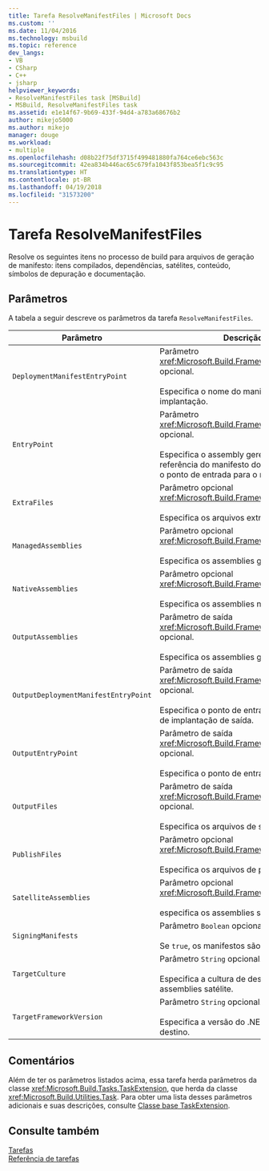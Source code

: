 ```yaml
---
title: Tarefa ResolveManifestFiles | Microsoft Docs
ms.custom: ''
ms.date: 11/04/2016
ms.technology: msbuild
ms.topic: reference
dev_langs:
- VB
- CSharp
- C++
- jsharp
helpviewer_keywords:
- ResolveManifestFiles task [MSBuild]
- MSBuild, ResolveManifestFiles task
ms.assetid: e1e14f67-9b69-433f-94d4-a783a68676b2
author: mikejo5000
ms.author: mikejo
manager: douge
ms.workload:
- multiple
ms.openlocfilehash: d08b22f75df3715f499481880fa764ce6ebc563c
ms.sourcegitcommit: 42ea834b446ac65c679fa1043f853bea5f1c9c95
ms.translationtype: HT
ms.contentlocale: pt-BR
ms.lasthandoff: 04/19/2018
ms.locfileid: "31573200"
---
```

# <a name="resolvemanifestfiles-task"></a>Tarefa ResolveManifestFiles
Resolve os seguintes itens no processo de build para arquivos de geração de manifesto: itens compilados, dependências, satélites, conteúdo, símbolos de depuração e documentação.  
  
## <a name="parameters"></a>Parâmetros  
 A tabela a seguir descreve os parâmetros da tarefa `ResolveManifestFiles`.  
  
|Parâmetro|Descrição|  
|---------------|-----------------|  
|`DeploymentManifestEntryPoint`|Parâmetro <xref:Microsoft.Build.Framework.ITaskItem> opcional.<br /><br /> Especifica o nome do manifesto de implantação.|  
|`EntryPoint`|Parâmetro <xref:Microsoft.Build.Framework.ITaskItem> opcional.<br /><br /> Especifica o assembly gerenciado ou a referência do manifesto do ClickOnce que é o ponto de entrada para o manifesto.|  
|`ExtraFiles`|Parâmetro opcional <xref:Microsoft.Build.Framework.ITaskItem>`[]`.<br /><br /> Especifica os arquivos extras.|  
|`ManagedAssemblies`|Parâmetro opcional <xref:Microsoft.Build.Framework.ITaskItem>`[]`.<br /><br /> Especifica os assemblies gerenciados.|  
|`NativeAssemblies`|Parâmetro opcional <xref:Microsoft.Build.Framework.ITaskItem>`[]`.<br /><br /> Especifica os assemblies nativos.|  
|`OutputAssemblies`|Parâmetro de saída <xref:Microsoft.Build.Framework.ITaskItem>`[]` opcional.<br /><br /> Especifica os assemblies gerados.|  
|`OutputDeploymentManifestEntryPoint`|Parâmetro de saída <xref:Microsoft.Build.Framework.ITaskItem> opcional.<br /><br /> Especifica o ponto de entrada do manifesto de implantação de saída.|  
|`OutputEntryPoint`|Parâmetro de saída <xref:Microsoft.Build.Framework.ITaskItem> opcional.<br /><br /> Especifica o ponto de entrada de saída.|  
|`OutputFiles`|Parâmetro de saída <xref:Microsoft.Build.Framework.ITaskItem>`[]` opcional.<br /><br /> Especifica os arquivos de saída.|  
|`PublishFiles`|Parâmetro opcional <xref:Microsoft.Build.Framework.ITaskItem>`[]`.<br /><br /> Especifica os arquivos de publicação.|  
|`SatelliteAssemblies`|Parâmetro opcional <xref:Microsoft.Build.Framework.ITaskItem>`[]`.<br /><br /> especifica os assemblies satélite.|  
|`SigningManifests`|Parâmetro `Boolean` opcional.<br /><br /> Se `true`, os manifestos são assinados.|  
|`TargetCulture`|Parâmetro `String` opcional.<br /><br /> Especifica a cultura de destino para assemblies satélite.|  
|`TargetFrameworkVersion`|Parâmetro `String` opcional.<br /><br /> Especifica a versão do .NET Framework de destino.|  
  
## <a name="remarks"></a>Comentários  
 Além de ter os parâmetros listados acima, essa tarefa herda parâmetros da classe <xref:Microsoft.Build.Tasks.TaskExtension>, que herda da classe <xref:Microsoft.Build.Utilities.Task>. Para obter uma lista desses parâmetros adicionais e suas descrições, consulte [Classe base TaskExtension](../msbuild/taskextension-base-class.md).  
  
## <a name="see-also"></a>Consulte também  
 [Tarefas](../msbuild/msbuild-tasks.md)   
 [Referência de tarefas](../msbuild/msbuild-task-reference.md)